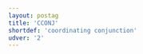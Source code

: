 ```yaml
---
layout: postag
title: 'CCONJ'
shortdef: 'coordinating conjunction'
udver: '2'
---
```

<!-- Interlanguage links updated St lis 3 20:58:09 CET 2021 -->
